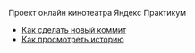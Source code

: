 Проект онлайн кинотеатра Яндекс Практикум
- [Как сделать новый коммит](./commmit_help.md)
- [Как просмотреть историю](./log_help.md)
